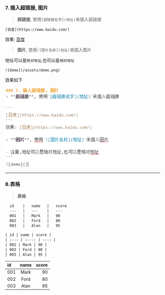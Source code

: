 ### 7. 插入超链接, 图片

> **超链接**, 使用`[超链接名字](地址)`来插入超链接

```
[百度](https://www.baidu.com/)
```

效果: [百度](https://www.baidu.com/)



> **图片**, 使用`![图片名称](地址)`来插入图片

地址可以是`绝对地址`,也可以是`相对地址`


  ```
  ![demo](/assets/demo.png)
  ```

  效果如下

  ![demo](/assets/demo.png)

---

### 8.表格

> **表格**

```
  id    |   name   |   score
  ---   |   ---    |   ---
  001   |   Mark   |   90
  002   |   Ford   |   80
  003   |   Alan   |   95
```

```
| id | name | score |
| :--- | :---: | ---: |
| 001 | Mark | 90 |
| 002 | Ford | 80 |
| 003 | Alan | 95 |

```

| id | name | score |
| :--- | :---: | ---: |
| 001 | Mark | 90 |
| 002 | Ford | 80 |
| 003 | Alan | 95 |



